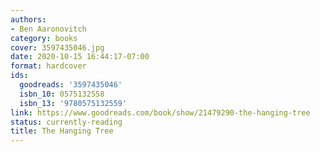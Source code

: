 ```yaml
---
authors:
- Ben Aaronovitch
category: books
cover: 3597435046.jpg
date: 2020-10-15 16:44:17-07:00
format: hardcover
ids:
  goodreads: '3597435046'
  isbn_10: 0575132558
  isbn_13: '9780575132559'
link: https://www.goodreads.com/book/show/21479290-the-hanging-tree
status: currently-reading
title: The Hanging Tree
---
```


